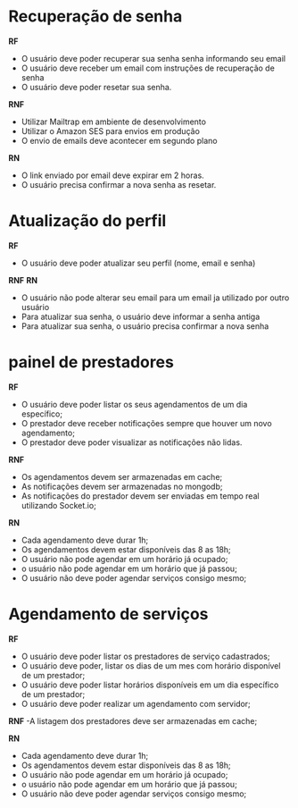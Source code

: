 # Recuperação de senha
**RF**
- O usuário deve poder recuperar sua senha senha informando seu email
- O usuário deve receber um email com instruções de recuperação de senha
- O usuário deve poder resetar sua senha.

**RNF**
- Utilizar Mailtrap em ambiente de desenvolvimento
- Utilizar o Amazon SES para envios em produção
- O envio de emails deve acontecer em segundo plano

**RN**
- O link enviado por email deve expirar em 2 horas.
- O usuário precisa confirmar a nova senha as resetar.


# Atualização do perfil

**RF**
- O usuário deve poder atualizar seu perfil (nome, email e senha)

**RNF**
**RN**
- O usuário não pode alterar seu email para um email ja utilizado por outro usuário
- Para atualizar sua senha, o usuário deve informar a senha antiga
- Para atualizar sua senha, o usuário precisa confirmar a nova senha

# painel de prestadores
**RF**
- O usuário deve poder listar os seus agendamentos de um dia específico;
- O prestador deve receber notificações sempre que houver um novo agendamento;
- O prestador deve poder visualizar as notificações não lidas.

**RNF**
- Os agendamentos devem ser armazenadas em cache;
- As notificações devem ser armazenadas no mongodb;
- As notificações do prestador devem ser enviadas em tempo real utilizando Socket.io;

**RN**
- Cada agendamento deve durar 1h;
- Os agendamentos devem estar disponíveis das 8 as 18h;
- O usuário não pode agendar em um horário já ocupado;
- o usuário não pode agendar em um horário que já passou;
- O usuário não deve poder agendar serviços consigo mesmo;


# Agendamento de serviços

**RF**
- O usuário deve poder listar os prestadores de serviço cadastrados;
- O usuário deve poder, listar os dias de um mes com horário disponível de um prestador;
- O usuário deve poder listar horários disponíveis em um dia específico de um prestador;
- O usuário deve poder realizar um agendamento com servidor;

**RNF**
-A listagem dos prestadores deve ser armazenadas em cache;

**RN**
- Cada agendamento deve durar 1h;
- Os agendamentos devem estar disponíveis das 8 as 18h;
- O usuário não pode agendar em um horário já ocupado;
- o usuário não pode agendar em um horário que já passou;
- O usuário não deve poder agendar serviços consigo mesmo;

